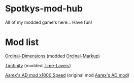 # Spotkys-mod-hub
All of my modded game's here... Have fun!

# Mod list
[Ordinal-Dimensions](https://spotky1004.github.io/Spotkys-mod-hub/Ordinal-Markup/Ordinal-Dimensions/, "Ordinal-Dimensions") (modded [Ordinal-Markup](https://patcailmemer.github.io/Time-Layers/, "Ordinal-Markup"))

[Timfinity](https://spotky1004.github.io/Spotkys-mod-hub/Time-Layers/Timfinity/, "Timfinity") (modded [Time-Layers](https://patcailmemer.github.io/Time-Layers/, "Time-Layers"))

[Aarex's AD mod x1000 Speed](https://spotky1004.github.io/Spotkys-mod-hub/Antimatter-Dimensions/aarex-mod-x1000/, "Aarex's AD mod x1000") (original mod [Aarex's AD mod](https://aarextiaokhiao.github.io/IvarK.github.io/, "Aarex's AD mod"))
